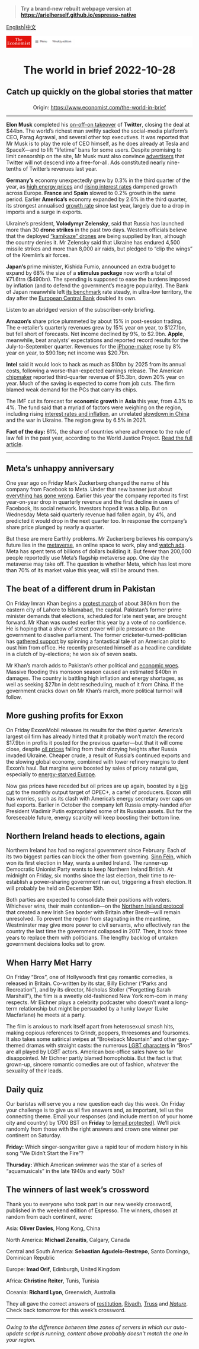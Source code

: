 > **Try a brand-new rebuilt webpage version at https://arielherself.github.io/espresso-native**

[English](https://github.com/arielherself/espresso/blob/main/README.md)|[中文](https://github-com.translate.goog/arielherself/espresso/blob/main/README.md?_x_tr_sl=en&_x_tr_tl=zh-CN&_x_tr_hl=zh-CN&_x_tr_pto=wapp)



![The Economist](menubar.png)

# <p align="center">The world in brief 2022-10-28</p>

## <p align="center">Catch up quickly on the global stories that matter</p>

<p align="center">Origin: <a href="https://www.economist.com/the-world-in-brief">https://www.economist.com/the-world-in-brief</a><hr>

<strong>Elon Musk</strong> completed his [on-off-on takeover](https://www.economist.com/business/2022/10/11/will-elon-musk-owned-twitter-end-up-as-a-deal-from-hell) of <strong>Twitter</strong>, closing the deal at $44bn. The world’s richest man swiftly sacked the social-media platform’s CEO, Parag Agrawal, and several other top executives. It was reported that Mr Musk is to play the role of CEO himself, as he does already at Tesla and SpaceX—and to lift “lifetime” bans for some users. Despite promising to limit censorship on the site, Mr Musk must also convince [advertisers](https://www.economist.com/business/2022/07/11/with-or-without-elon-musk-twitter-is-overdue-a-shake-up) that Twitter will not descend into a free-for-all. Ads constituted nearly nine-tenths of Twitter’s revenues last year.

<strong>Germany’s</strong> economy unexpectedly grew by 0.3% in the third quarter of the year, as [high energy prices](https://www.economist.com/business/2022/09/11/germany-faces-a-looming-threat-of-deindustrialisation) and [rising interest rates](https://www.economist.com/by-invitation/2022/10/28/frances-finance-minister-on-how-to-fight-inflation-and-preserve-stability) dampened growth across Europe. <strong>France</strong> and <strong>Spain</strong> slowed to 0.2% growth in the same period. Earlier <strong>America’s</strong> economy expanded by 2.6% in the third quarter, its strongest annualised [growth rate](https://www.economist.com/finance-and-economics/2022/10/02/americas-economy-is-too-strong-for-its-own-good) since last year, largely due to a drop in imports and a surge in exports.

Ukraine’s president, <strong>Volodymyr Zelensky</strong>, said that Russia has launched more than 30 <strong>drone strikes</strong> in the past two days. Western officials believe that the deployed [“kamikaze” drones](https://www.economist.com/the-economist-explains/2022/10/19/will-russias-drone-attacks-change-the-war-in-ukraine) are being supplied by Iran, although the country denies it. Mr Zelensky said that Ukraine has endured 4,500 missile strikes and more than 8,000 air raids, but pledged to “clip the wings” of the Kremlin’s air forces.

<strong>Japan’s </strong>prime minister, Kishida Fumio, announced an extra budget to expand by 68% the size of a <strong>stimulus package </strong>now worth a total of ¥71.6trn ($490bn). The spending is supposed to ease the burdens imposed by inflation (and to defend the government’s meagre popularity). The Bank of Japan meanwhile left [its benchmark](https://www.economist.com/finance-and-economics/2022/09/29/japans-monetary-policymakers-are-sticking-to-their-guns) rate steady, in ultra-low territory, the day after the [European Central Bank](https://www.economist.com/films/2022/06/09/why-do-central-banks-raise-interest-rates) doubled its own.

Listen to an abridged version of the subscriber-only briefing.

<strong>Amazon’s</strong> share price plummeted by about 15% in post-session trading. The e-retailer’s quarterly revenues grew by 15% year on year, to $127.1bn, but fell short of forecasts. Net income declined by 9%, to $2.9bn. <strong>Apple</strong>, meanwhile, beat analysts’ expectations and reported record results for the July-to-September quarter. Revenues for the [iPhone-maker](https://www.economist.com/business/2022/07/31/apple-already-sold-everyone-an-iphone-now-what) rose by 8% year on year, to $90.1bn; net income was $20.7bn.

<strong>Intel</strong> said it would look to hack as much as $10bn by 2025 from its annual costs, following a worse-than-expected earnings release. The American [chipmaker](https://www.economist.com/business/2022/10/17/the-american-chip-industrys-15trn-meltdown) reported third-quarter revenue of $15.3bn, down 20% year on year. Much of the saving is expected to come from job cuts. The firm blamed weak demand for the PCs that carry its chips.

The IMF cut its forecast for <strong>economic growth </strong>in <strong>Asia </strong>this year, from 4.3% to 4%. The fund said that a myriad of factors were weighing on the region, including rising [interest rates and inflation](https://www.economist.com/finance-and-economics/2022/10/23/even-super-tight-policy-is-not-bringing-down-inflation), an unrelated [slowdown in China](https://www.economist.com/finance-and-economics/2022/09/20/chinas-rulers-seem-resigned-to-a-slowing-economy) and the war in Ukraine. The region grew by 6.5% in 2021.

<strong>Fact of the day: </strong>61%, the share of countries where adherence to the rule of law fell in the past year, according to the World Justice Project. [Read the full article](https://www.economist.com/graphic-detail/2022/10/26/the-eu-is-strengthening-democracy-in-eastern-europe).

----------

## Meta’s unhappy anniversary

One year ago on Friday Mark Zuckerberg changed the name of his company from Facebook to Meta. Under that new banner just about [everything has gone wrong](https://www.economist.com/business/2022/10/16/how-much-trouble-is-mark-zuckerberg-in). Earlier this year the company reported its first year-on-year drop in quarterly revenue and the first decline in users of Facebook, its social network. Investors hoped it was a blip. But on Wednesday Meta said quarterly revenue had fallen again, by 4%, and predicted it would drop in the next quarter too. In response the company’s share price plunged by nearly a quarter.

But these are mere Earthly problems. Mr Zuckerberg believes his company’s future lies in the [metaverse](https://www.economist.com/the-economist-explains/2021/05/11/what-is-the-metaverse), an online space to work, play and [watch ads](https://www.economist.com/business/2022/09/18/the-300bn-google-meta-advertising-duopoly-is-under-attack). Meta has spent tens of billions of dollars building it. But fewer than 200,000 people reportedly use Meta’s flagship metaverse app. One day the metaverse may take off. The question is whether Meta, which has lost more than 70% of its market value this year, will still be around then.

## The beat of a different drum in Pakistan

On Friday Imran Khan begins a [protest march](https://www.economist.com/1843/2022/08/25/on-the-comeback-trail-with-imran-khan) of about 380km from the eastern city of Lahore to Islamabad, the capital. Pakistan’s former prime minister demands that elections, scheduled for late next year, are brought forward. Mr Khan was ousted earlier this year by a vote of no confidence. He is hoping that a show of street power will pile pressure on the government to dissolve parliament. The former cricketer-turned-politician has [gathered support](https://www.economist.com/asia/2022/10/20/imran-khan-appears-to-be-more-popular-than-ever) by spinning a fantastical tale of an American plot to oust him from office. He recently presented himself as a headline candidate in a clutch of by-elections; he won six of seven seats.

Mr Khan’s march adds to Pakistan’s other political and [economic woes](https://www.economist.com/asia/2022/06/02/imran-khan-is-jeopardising-pakistans-attempts-to-fix-its-economy). Massive flooding this monsoon season caused an estimated $40bn in damages. The country is battling high inflation and energy shortages, as well as seeking $27bn in debt rescheduling, much of it from China. If the government cracks down on Mr Khan’s march, more political turmoil will follow.

## More gushing profits for Exxon

On Friday ExxonMobil releases its results for the third quarter. America’s largest oil firm has already hinted that it probably won’t match the record $17.9bn in profits it posted for the previous quarter—but that it will come close, despite [oil prices](https://www.economist.com/interactive/briefing/2022/09/24/war-in-ukraine-has-reshaped-worlds-fuel-markets) falling from their dizzying heights after Russia invaded Ukraine. Cheaper crude, a result of Russia’s continued exports and the slowing global economy, combined with lower refinery margins to dent Exxon’s haul. But margins were boosted by sales of pricey natural gas, especially to [energy-starved Europe](https://www.economist.com/graphic-detail/2022/10/11/the-countries-most-at-risk-from-europes-energy-crunch).

Now gas prices have receded but oil prices are up again, boosted by a [big cut](https://www.economist.com/finance-and-economics/2022/10/05/opec-defies-joe-biden-with-a-big-output-cut) to the monthly output target of OPEC+, a cartel of producers. Exxon still has worries, such as its clash with America’s energy secretary over caps on fuel exports. Earlier in October the company left Russia empty-handed after President Vladimir Putin expropriated some of its Russian assets. But for the foreseeable future, energy scarcity will keep boosting their bottom line.

## Northern Ireland heads to elections, again

Northern Ireland has had no regional government since February. Each of its two biggest parties can block the other from governing. [Sinn Féin](https://www.economist.com/britain/sinn-fein-has-become-northern-irelands-biggest-party/21809215), which won its first election in May, wants a united Ireland. The runner-up Democratic Unionist Party wants to keep Northern Ireland British. At midnight on Friday, six months since the last election, their time to re-establish a power-sharing government ran out, triggering a fresh election. It will probably be held on December 15th. 

Both parties are expected to consolidate their positions with voters. Whichever wins, their main contention—on the [Northern Ireland protocol](https://www.economist.com/britain/2022/06/16/the-northern-ireland-protocol-enrages-some-businesses-pleases-others) that created a new Irish Sea border with Britain after Brexit—will remain unresolved. To prevent the region from stagnating in the meantime, Westminster may give more power to civil servants, who effectively ran the country the last time the government collapsed in 2017. Then, it took three years to replace them with politicians. The lengthy backlog of untaken government decisions looks set to grow.

## When Harry Met Harry

On Friday “Bros”, one of Hollywood’s first gay romantic comedies, is released in Britain. Co-written by its star, Billy Eichner (“Parks and Recreation”), and by its director, Nicholas Stoller (“Forgetting Sarah Marshall”), the film is a sweetly old-fashioned New York rom-com in many respects. Mr Eichner plays a celebrity podcaster who doesn’t want a long-term relationship but might be persuaded by a hunky lawyer (Luke Macfarlane) he meets at a party.

The film is anxious to mark itself apart from heterosexual smash hits, making copious references to Grindr, poppers, threesomes and foursomes. It also takes some satirical swipes at “Brokeback Mountain” and other gay-themed dramas with straight casts: the numerous [LGBT characters](https://www.economist.com/prospero/2017/03/21/disney-has-drawn-an-outline-for-gay-characters) in “Bros” are all played by LGBT actors. American box-office sales have so far disappointed. Mr Eichner partly blamed homophobia. But the fact is that grown-up, sincere romantic comedies are out of fashion, whatever the sexuality of their leads.

## Daily quiz

Our baristas will serve you a new question each day this week. On Friday your challenge is to give us all five answers and, as important, tell us the connecting theme. Email your responses (and include mention of your home city and country) by 1700 BST on <strong>Friday</strong> to [<span class="__cf_email__" data-cfemail="f0a185998ab58380829583839fb095939f9e9f9d998384de939f9d">[email&#160;protected]</span>](https://mail.google.com/mail/?view=cm&amp;fs=1&amp;tf=1&amp;to=QuizEspresso@economist.com). We’ll pick randomly from those with the right answers and crown one winner per continent on Saturday.

<strong>Friday: </strong>Which singer-songwriter gave a rapid tour of modern history in his song “We Didn’t Start the Fire”?

<strong>Thursday: </strong>Which American swimmer was the star of a series of “aquamusicals” in the late 1940s and early ’50s?

## The winners of last week’s crossword

Thank you to everyone who took part in our new weekly crossword, published in the weekend edition of Espresso. The winners, chosen at random from each continent, were: 

Asia: <strong>Oliver Davies</strong>, Hong Kong, China

North America: <strong>Michael Zenaitis</strong>, Calgary, Canada

Central and South America: <strong>Sebastian Agudelo-Restrepo</strong>, Santo Domingo, Dominican Republic

Europe: <strong>Imad Orif</strong>, Edinburgh, United Kingdom

Africa:<strong> Christine Reiter</strong>, Tunis, Tunisia

Oceania: <strong>Richard Lyon</strong>, Greenwich, Australia

They all gave the correct answers of [restitution](https://www.economist.com/britain/2022/10/20/indians-want-the-koh-i-noor-diamond-back), [Riyadh](https://www.economist.com/middle-east-and-africa/2022/10/20/why-america-and-saudi-arabia-are-still-inseparable), [Truss](https://www.economist.com/leaders/2022/10/19/welcome-to-britaly) and <em>[Nature](https://www.economist.com/science-and-technology/2022/10/19/dna-grants-a-glimpse-of-neanderthal-family-life)</em>. Check back tomorrow for this week’s crossword.

----------

*Owing to the difference between time zones of servers in which our auto-update script is running, content above probably doesn't match the one in your region.*
